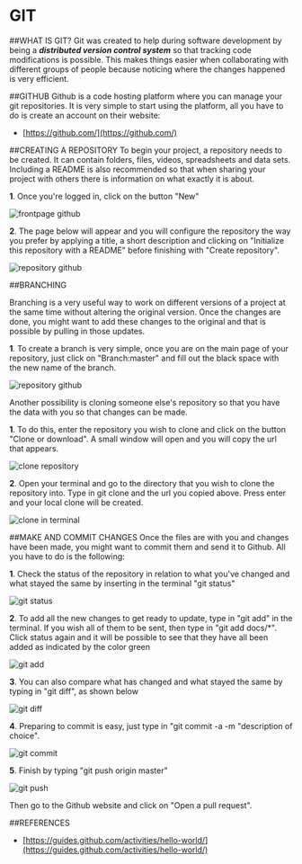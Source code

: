 # GIT

##WHAT IS GIT?
Git was created to help during software development by being a ***distributed version control system*** so that tracking code modifications is possible. This makes things easier when collaborating with different groups of people  because noticing where the changes happened is very efficient.

##GITHUB
Github is a code hosting platform where you can manage your git repositories. It is very simple to start using the platform, all you have to do is create an account on their website: 

- [https://github.com/](https://github.com/)

##CREATING A REPOSITORY
To begin your project, a repository needs to be created. It can contain folders, files, videos, spreadsheets and data sets. Including a README is also recommended so that when sharing your project with others there is information on what exactly it is about.

**1**. Once you're logged in, click on the button "New"


![frontpage github](img/term/githubfront.png)


**2**. The page below will appear and you will configure the repository the way you prefer by applying a title, a short description and clicking on "Initialize this repository with a README" before finishing with "Create repository".


![repository github](img/term/repository.png)


##BRANCHING

Branching is a very useful way to work on different versions of a project at the same time without altering the original version. Once the changes are done, you might want to add these changes to the original and that is possible by pulling in those updates.

**1**. To create a branch is very simple, once you are on the main page of your repository, just click on "Branch:master" and fill out the black space with the new name of the branch.



![repository github](img/term/branch.png)


Another possibility is cloning someone else's repository so that you have the data with you so that changes can be made.

**1**. To do this, enter the repository you wish to clone and click on the button "Clone or download". A small window will open and you will copy the url that appears.



![clone repository](img/term/Clone.png)


**2**. Open your terminal and go to the directory that you wish to clone the repository into. Type in git clone and the url you copied above. Press enter and your local clone will be created.



![clone in terminal](img/term/terminalclone.png)


##MAKE AND COMMIT CHANGES
Once the files are with you and changes have been made, you might want to commit them and send it to Github. All you have to do is the following:

**1**. Check the status of the repository in relation to what you've changed and what stayed the same by inserting in the terminal "git status"



![git status](img/term/status.png)



**2**. To add all the new changes to get ready to update, type in "git add" in the terminal. If you wish all of them to be sent, then type in "git add docs/*". Click status again and it will be possible to see that they have all been added as indicated by the color green




![git add](img/term/gitadd.png)



**3**. You can also compare what has changed and what stayed the same by typing in "git diff", as shown below




![git diff](img/term/gitdiff.png)



**4**. Preparing to commit is easy, just type in "git commit -a -m "description of choice".


![git commit](img/term/commit.png)



**5**. Finish by typing "git push origin master"


![git push](img/term/gitoriginmaster.png)



Then go to the Github website and click on "Open a pull request".


##REFERENCES


- [https://guides.github.com/activities/hello-world/](https://guides.github.com/activities/hello-world/)


